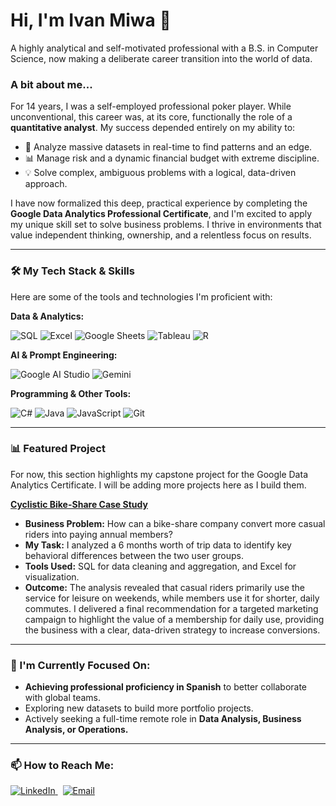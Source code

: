 # Hi, I'm Ivan Miwa 👋

A highly analytical and self-motivated professional with a B.S. in Computer Science, now making a deliberate career transition into the world of data.

### A bit about me...

For 14 years, I was a self-employed professional poker player. While unconventional, this career was, at its core, functionally the role of a **quantitative analyst**. My success depended entirely on my ability to:

-   🧠 Analyze massive datasets in real-time to find patterns and an edge.
-   📊 Manage risk and a dynamic financial budget with extreme discipline.
-   💡 Solve complex, ambiguous problems with a logical, data-driven approach.

I have now formalized this deep, practical experience by completing the **Google Data Analytics Professional Certificate**, and I'm excited to apply my unique skill set to solve business problems. I thrive in environments that value independent thinking, ownership, and a relentless focus on results.

---

### 🛠️ My Tech Stack & Skills

Here are some of the tools and technologies I'm proficient with:

**Data & Analytics:**
<p>
  <img src="https://img.shields.io/badge/SQL-4479A1?style=for-the-badge&logo=sql&logoColor=white" alt="SQL"/>
  <img src="https://img.shields.io/badge/Microsoft_Excel-217346?style=for-the-badge&logo=microsoft-excel&logoColor=white" alt="Excel"/>
  <img src="https://img.shields.io/badge/Google_Sheets-34A853?style=for-the-badge&logo=google-sheets&logoColor=white" alt="Google Sheets"/>
  <img src="https://img.shields.io/badge/Tableau-E97627?style=for-the-badge&logo=tableau&logoColor=white" alt="Tableau"/>
  <img src="https://img.shields.io/badge/R-276DC3?style=for-the-badge&logo=r&logoColor=white" alt="R"/>
</p>

**AI & Prompt Engineering:**
<p>
  <img src="https://img.shields.io/badge/Google_AI_Studio-4285F4?style=for-the-badge&logo=google-cloud&logoColor=white" alt="Google AI Studio"/>
  <img src="https://img.shields.io/badge/Google_Gemini-8E77D5?style=for-the-badge&logo=google-gemini&logoColor=white" alt="Gemini"/>
</p>

**Programming & Other Tools:**
<p>
  <img src="https://img.shields.io/badge/C%23-239120?style=for-the-badge&logo=c-sharp&logoColor=white" alt="C#"/>
  <img src="https://img.shields.io/badge/Java-ED8B00?style=for-the-badge&logo=openjdk&logoColor=white" alt="Java"/>
  <img src="https://img.shields.io/badge/JavaScript-F7DF1E?style=for-the-badge&logo=javascript&logoColor=black" alt="JavaScript"/>
  <img src="https://img.shields.io/badge/Git-F05032?style=for-the-badge&logo=git&logoColor=white" alt="Git"/>
</p>

---

### 📊 Featured Project

For now, this section highlights my capstone project for the Google Data Analytics Certificate. I will be adding more projects here as I build them.

**[Cyclistic Bike-Share Case Study](./Cyclistic)** 

-   **Business Problem:** How can a bike-share company convert more casual riders into paying annual members?
-   **My Task:** I analyzed a 6 months worth of trip data to identify key behavioral differences between the two user groups.
-   **Tools Used:** SQL for data cleaning and aggregation, and Excel for visualization.
-   **Outcome:** The analysis revealed that casual riders primarily use the service for leisure on weekends, while members use it for shorter, daily commutes. I delivered a final recommendation for a targeted marketing campaign to highlight the value of a membership for daily use, providing the business with a clear, data-driven strategy to increase conversions.

---

### 🌱 I'm Currently Focused On:

-   **Achieving professional proficiency in Spanish** to better collaborate with global teams.
-   Exploring new datasets to build more portfolio projects.
-   Actively seeking a full-time remote role in **Data Analysis, Business Analysis, or Operations.**

---

### 📫 How to Reach Me:

<p>
  <a href="[[Your LinkedIn URL]](https://www.linkedin.com/in/ivan-hasegawa-miwa-6a660b7/)">
    <img src="https://img.shields.io/badge/LinkedIn-0077B5?style=for-the-badge&logo=linkedin&logoColor=white" alt="LinkedIn"/>
  </a>
   
  <a href="mailto:ivanmiwa@gmail.com">
    <img src="https://img.shields.io/badge/Email-D14836?style=for-the-badge&logo=gmail&logoColor=white" alt="Email"/>
  </a>
</p>
